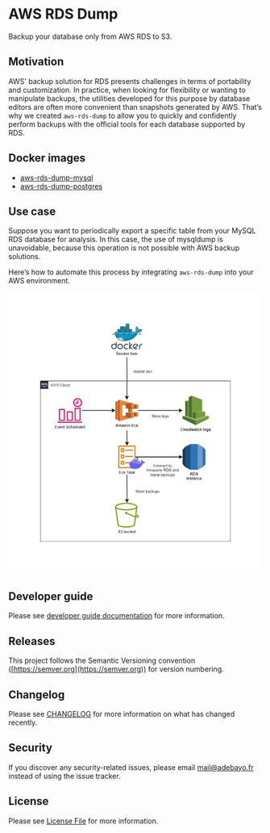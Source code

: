# AWS RDS Dump

Backup your database only from AWS RDS to S3.

## Motivation

AWS' backup solution for RDS presents challenges in terms of portability and customization. In practice, when looking
for flexibility or wanting to manipulate backups, the utilities developed for this purpose by database editors are often
more convenient than snapshots generated by AWS. That’s why we created `aws-rds-dump` to allow you to quickly and
confidently perform backups with the official tools for each database supported by RDS.

## Docker images

- [aws-rds-dump-mysql](https://hub.docker.com/repository/docker/adebayohountondji/aws-rds-dump-mysql)
- [aws-rds-dump-postgres](https://hub.docker.com/repository/docker/adebayohountondji/aws-rds-dump-postgres)


## Use case

Suppose you want to periodically export a specific table from your MySQL RDS database for analysis. In this case, the
use of mysqldump is unavoidable, because this operation is not possible with AWS backup solutions.

Here’s how to automate this process by integrating `aws-rds-dump` into your AWS environment.

![Automate aws-rds-dump](docs/automate-aws-rds-dump.jpeg)

## Developer guide

Please see [developer guide documentation](docs/developer.md) for more information.

## Releases

This project follows the Semantic Versioning convention ([https://semver.org](https://semver.org)) for version
numbering.

## Changelog

Please see [CHANGELOG](CHANGELOG.md) for more information on what has changed recently.

## Security

If you discover any security-related issues, please email mail@adebayo.fr instead of using the issue tracker.

## License

Please see [License File](LICENSE) for more information.
